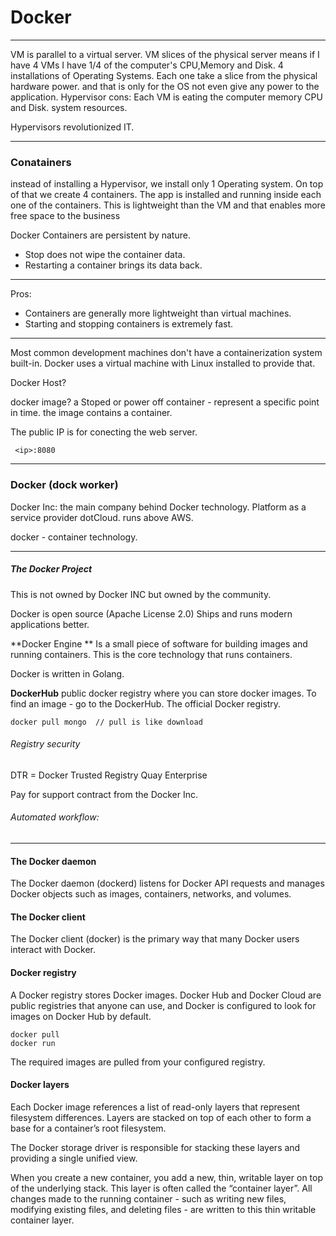 # Docker

***
VM is parallel to a virtual server.
VM slices of the physical server means if I have 4 VMs I have 1/4 of the computer's CPU,Memory and Disk.
4 installations of Operating Systems. Each one take a slice from the physical hardware power.
and that is only for the OS not even give any power to the application.
Hypervisor cons:
Each VM is eating the computer memory CPU and Disk. system resources.

Hypervisors revolutionized IT.
***

### Conatainers

instead of installing a Hypervisor, we install only 1 Operating system. On top of that we create 4 containers.
The app is installed and running inside each one of the containers.
This is lightweight than the VM and that enables more free space to the business 

Docker Containers are persistent by nature. 
  - Stop does not wipe the container data.
  - Restarting a container brings its data back.



---
Pros:
 * Containers are generally more lightweight than virtual machines.
 * Starting and stopping containers is extremely fast. 

---
Most common development machines don't have a containerization system built-in. 
Docker uses a virtual machine with Linux installed to provide that.



Docker Host?

docker image?
a Stoped or power off container - represent a specific point in time. the image contains a container.

The public IP is for conecting the web server.  
 
     <ip>:8080

----

### Docker (dock worker)

Docker Inc: the main company behind Docker technology.
Platform as a service provider dotCloud. runs above AWS.

docker - container technology.

____
##### The Docker Project

This is not owned by Docker INC but owned by the community.

Docker is open source (Apache License 2.0)
Ships and runs modern applications better.

**Docker Engine ** 
Is a small piece of software for building images and running containers.
This is the core technology that runs containers.



Docker is written in Golang.

**DockerHub** public docker registry where you can store docker images.
To find an image - go to the DockerHub.
The official Docker registry.


    docker pull mongo  // pull is like download 
    
###### Registry security

DTR = Docker Trusted Registry
Quay Enterprise

Pay for support contract from the Docker Inc.

###### Automated workflow:


------------------------
#### The Docker daemon
The Docker daemon (dockerd) listens for Docker API requests and manages Docker objects such as images, containers, networks, and volumes.

#### The Docker client
The Docker client (docker) is the primary way that many Docker users interact with Docker. 

#### Docker registry
A Docker registry stores Docker images. 
Docker Hub and Docker Cloud are public registries that anyone can use, and Docker is configured to look for images on Docker Hub by default.

    docker pull 
    docker run 
    
The required images are pulled from your configured registry.

#### Docker layers

Each Docker image references a list of read-only layers that represent filesystem differences. 
Layers are stacked on top of each other to form a base for a container’s root filesystem. 

The Docker storage driver is responsible for stacking these layers and providing a single unified view.

When you create a new container, you add a new, thin, writable layer on top of the underlying stack. 
This layer is often called the “container layer”. All changes made to the running container - such as writing new files, modifying existing files, and deleting files - are written to this thin writable container layer. 


